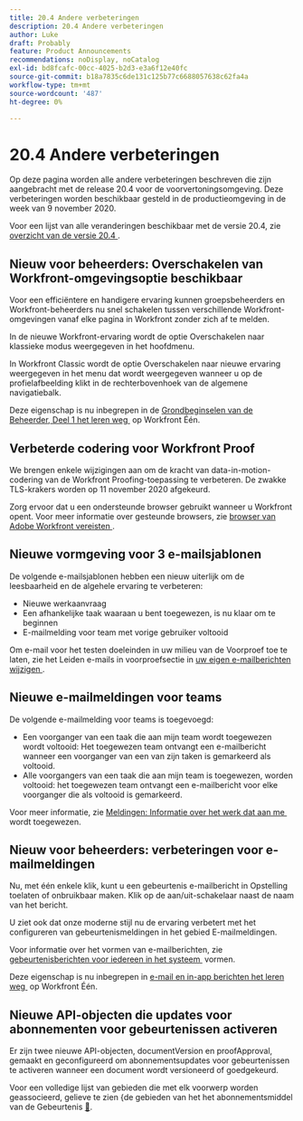 ```yaml
---
title: 20.4 Andere verbeteringen
description: 20.4 Andere verbeteringen
author: Luke
draft: Probably
feature: Product Announcements
recommendations: noDisplay, noCatalog
exl-id: bd8fcafc-00cc-4025-b2d3-e3a6f12e40fc
source-git-commit: b18a7835c6de131c125b77c6688057638c62fa4a
workflow-type: tm+mt
source-wordcount: '487'
ht-degree: 0%

---
```


# 20.4 Andere verbeteringen

Op deze pagina worden alle andere verbeteringen beschreven die zijn aangebracht met de release 20.4 voor de voorvertoningsomgeving. Deze verbeteringen worden beschikbaar gesteld in de productieomgeving in de week van 9 november 2020.

Voor een lijst van alle veranderingen beschikbaar met de versie 20.4, zie [&#x200B; overzicht van de versie 20.4 &#x200B;](../../../product-announcements/product-releases/20.4-release-activity/20-4-release-overview.md).

## Nieuw voor beheerders: Overschakelen van Workfront-omgevingsoptie beschikbaar

Voor een efficiëntere en handigere ervaring kunnen groepsbeheerders en Workfront-beheerders nu snel schakelen tussen verschillende Workfront-omgevingen vanaf elke pagina in Workfront zonder zich af te melden.

In de nieuwe Workfront-ervaring wordt de optie Overschakelen naar klassieke modus weergegeven in het hoofdmenu.

In Workfront Classic wordt de optie Overschakelen naar nieuwe ervaring weergegeven in het menu dat wordt weergegeven wanneer u op de profielafbeelding klikt in de rechterbovenhoek van de algemene navigatiebalk.

Deze eigenschap is nu inbegrepen in de [&#x200B; Grondbeginselen van de Beheerder, Deel 1 het leren weg &#x200B;](https://experienceleague.adobe.com/nl/docs/workfront-learn/tutorials-workfront/home) op Workfront Één.

## Verbeterde codering voor Workfront Proof

We brengen enkele wijzigingen aan om de kracht van data-in-motion-codering van de Workfront Proofing-toepassing te verbeteren. De zwakke TLS-krakers worden op 11 november 2020 afgekeurd.

Zorg ervoor dat u een ondersteunde browser gebruikt wanneer u Workfront opent. Voor meer informatie over gesteunde browsers, zie [&#x200B; browser van Adobe Workfront vereisten &#x200B;](../../../workfront-basics/workfront-browser-requirements.md).

## Nieuwe vormgeving voor 3 e-mailsjablonen

De volgende e-mailsjablonen hebben een nieuw uiterlijk om de leesbaarheid en de algehele ervaring te verbeteren:

* Nieuwe werkaanvraag
* Een afhankelijke taak waaraan u bent toegewezen, is nu klaar om te beginnen
* E-mailmelding voor team met vorige gebruiker voltooid

Om e-mail voor het testen doeleinden in uw milieu van de Voorproef toe te laten, zie het Leiden e-mails in voorproefsectie in [&#x200B; uw eigen e-mailberichten wijzigen &#x200B;](../../../workfront-basics/using-notifications/activate-or-deactivate-your-own-event-notifications.md).

## Nieuwe e-mailmeldingen voor teams

De volgende e-mailmelding voor teams is toegevoegd:

* Een voorganger van een taak die aan mijn team wordt toegewezen wordt voltooid: Het toegewezen team ontvangt een e-mailbericht wanneer een voorganger van een van zijn taken is gemarkeerd als voltooid.
* Alle voorgangers van een taak die aan mijn team is toegewezen, worden voltooid: het toegewezen team ontvangt een e-mailbericht voor elke voorganger die als voltooid is gemarkeerd.

Voor meer informatie, zie [&#x200B; Meldingen: Informatie over het werk dat aan me &#x200B;](../../../workfront-basics/using-notifications/notifications-information-about-work-assigned-to-me.md) wordt toegewezen.

## Nieuw voor beheerders: verbeteringen voor e-mailmeldingen

Nu, met één enkele klik, kunt u een gebeurtenis e-mailbericht in Opstelling toelaten of onbruikbaar maken. Klik op de aan/uit-schakelaar naast de naam van het bericht.

U ziet ook dat onze moderne stijl nu de ervaring verbetert met het configureren van gebeurtenismeldingen in het gebied E-mailmeldingen.

Voor informatie over het vormen van e-mailberichten, zie [&#x200B; gebeurtenisberichten voor iedereen in het systeem &#x200B;](../../../administration-and-setup/manage-workfront/emails/configure-event-notifications-for-everyone-in-the-system.md) vormen.

Deze eigenschap is nu inbegrepen in [&#x200B; e-mail en in-app berichten het leren weg &#x200B;](https://experienceleague.adobe.com/nl/docs/workfront-learn/tutorials-workfront/home) op Workfront Één.

## Nieuwe API-objecten die updates voor abonnementen voor gebeurtenissen activeren

Er zijn twee nieuwe API-objecten, documentVersion en proofApproval, gemaakt en geconfigureerd om abonnementsupdates voor gebeurtenissen te activeren wanneer een document wordt versioneerd of goedgekeurd.

Voor een volledige lijst van gebieden die met elk voorwerp worden geassocieerd, gelieve te zien &lbrace;de gebieden van het het abonnementsmiddel van de Gebeurtenis [&#128279;](../../../wf-api/api/event-sub-resource-fields.md).
